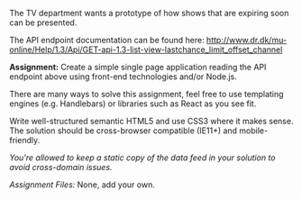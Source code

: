 The TV department wants a prototype of how shows that are expiring soon can be presented.

The API endpoint documentation can be found here:
	http://www.dr.dk/mu-online/Help/1.3/Api/GET-api-1.3-list-view-lastchance_limit_offset_channel

**Assignment:** Create a simple single page application reading the API endpoint above using front-end technologies and/or Node.js.

There are many ways to solve this assignment, feel free to use templating engines (e.g. Handlebars) or libraries such as React as you see fit.

Write well-structured semantic HTML5 and use CSS3 where it makes sense. The solution should be cross-browser compatible (IE11+) and mobile-friendly.

*You're allowed to keep a static copy of the data feed in your solution to avoid cross-domain issues.*

*Assignment Files:* None, add your own.